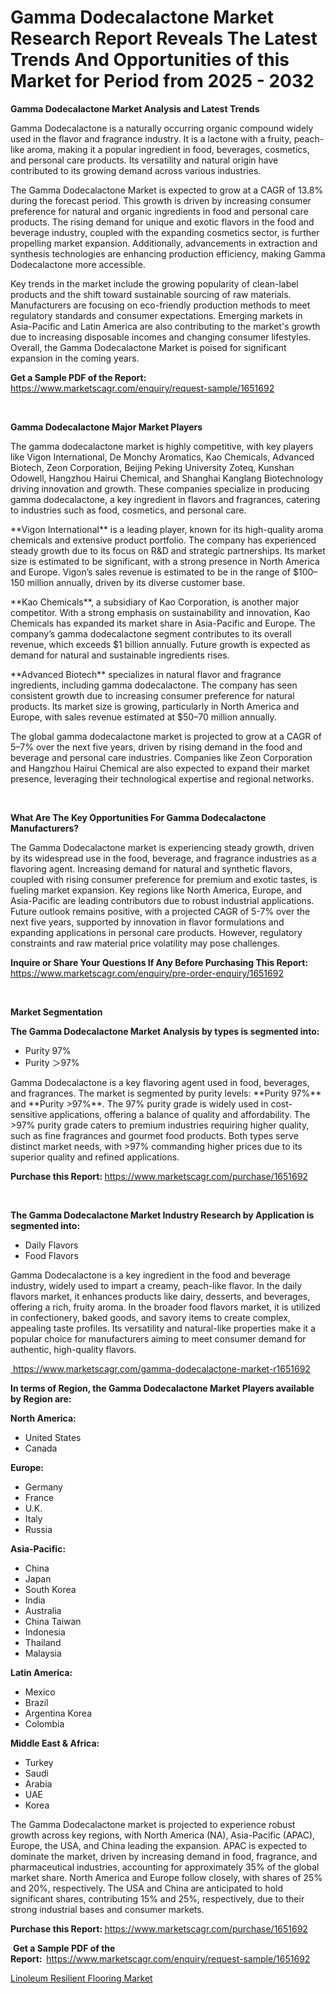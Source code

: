 <p><h1>Gamma Dodecalactone Market Research Report Reveals The Latest Trends And Opportunities of this Market for Period from 2025 - 2032</h1></p><p><strong>Gamma Dodecalactone Market Analysis and Latest Trends</strong></p>
<p><p>Gamma Dodecalactone is a naturally occurring organic compound widely used in the flavor and fragrance industry. It is a lactone with a fruity, peach-like aroma, making it a popular ingredient in food, beverages, cosmetics, and personal care products. Its versatility and natural origin have contributed to its growing demand across various industries.</p><p>The Gamma Dodecalactone Market is expected to grow at a CAGR of 13.8% during the forecast period. This growth is driven by increasing consumer preference for natural and organic ingredients in food and personal care products. The rising demand for unique and exotic flavors in the food and beverage industry, coupled with the expanding cosmetics sector, is further propelling market expansion. Additionally, advancements in extraction and synthesis technologies are enhancing production efficiency, making Gamma Dodecalactone more accessible.</p><p>Key trends in the market include the growing popularity of clean-label products and the shift toward sustainable sourcing of raw materials. Manufacturers are focusing on eco-friendly production methods to meet regulatory standards and consumer expectations. Emerging markets in Asia-Pacific and Latin America are also contributing to the market's growth due to increasing disposable incomes and changing consumer lifestyles. Overall, the Gamma Dodecalactone Market is poised for significant expansion in the coming years.</p></p>
<p><strong>Get a Sample PDF of the Report:&nbsp;</strong> <a href="https://www.marketscagr.com/enquiry/request-sample/1651692?utm_campaign=1999&utm_medium=2&utm_source=Github&utm_content=ia&utm_term=25012025&utm_id=gamma-dodecalactone">https://www.marketscagr.com/enquiry/request-sample/1651692</a></p>
<p>&nbsp;</p>
<p><strong>Gamma Dodecalactone Major Market Players</strong></p>
<p><p>The gamma dodecalactone market is highly competitive, with key players like Vigon International, De Monchy Aromatics, Kao Chemicals, Advanced Biotech, Zeon Corporation, Beijing Peking University Zoteq, Kunshan Odowell, Hangzhou Hairui Chemical, and Shanghai Kanglang Biotechnology driving innovation and growth. These companies specialize in producing gamma dodecalactone, a key ingredient in flavors and fragrances, catering to industries such as food, cosmetics, and personal care.</p><p>**Vigon International** is a leading player, known for its high-quality aroma chemicals and extensive product portfolio. The company has experienced steady growth due to its focus on R&D and strategic partnerships. Its market size is estimated to be significant, with a strong presence in North America and Europe. Vigon’s sales revenue is estimated to be in the range of $100–150 million annually, driven by its diverse customer base.</p><p>**Kao Chemicals**, a subsidiary of Kao Corporation, is another major competitor. With a strong emphasis on sustainability and innovation, Kao Chemicals has expanded its market share in Asia-Pacific and Europe. The company’s gamma dodecalactone segment contributes to its overall revenue, which exceeds $1 billion annually. Future growth is expected as demand for natural and sustainable ingredients rises.</p><p>**Advanced Biotech** specializes in natural flavor and fragrance ingredients, including gamma dodecalactone. The company has seen consistent growth due to increasing consumer preference for natural products. Its market size is growing, particularly in North America and Europe, with sales revenue estimated at $50–70 million annually.</p><p>The global gamma dodecalactone market is projected to grow at a CAGR of 5–7% over the next five years, driven by rising demand in the food and beverage and personal care industries. Companies like Zeon Corporation and Hangzhou Hairui Chemical are also expected to expand their market presence, leveraging their technological expertise and regional networks.</p></p>
<p>&nbsp;</p>
<p><strong>What Are The Key Opportunities For Gamma Dodecalactone Manufacturers?</strong></p>
<p><p>The Gamma Dodecalactone market is experiencing steady growth, driven by its widespread use in the food, beverage, and fragrance industries as a flavoring agent. Increasing demand for natural and synthetic flavors, coupled with rising consumer preference for premium and exotic tastes, is fueling market expansion. Key regions like North America, Europe, and Asia-Pacific are leading contributors due to robust industrial applications. Future outlook remains positive, with a projected CAGR of 5-7% over the next five years, supported by innovation in flavor formulations and expanding applications in personal care products. However, regulatory constraints and raw material price volatility may pose challenges.</p></p>
<p><strong>Inquire or Share Your Questions If Any Before Purchasing This Report:</strong> <a href="https://www.marketscagr.com/enquiry/pre-order-enquiry/1651692?utm_campaign=1999&utm_medium=2&utm_source=Github&utm_content=ia&utm_term=25012025&utm_id=gamma-dodecalactone">https://www.marketscagr.com/enquiry/pre-order-enquiry/1651692</a></p>
<p>&nbsp;</p>
<p><strong>Market Segmentation</strong></p>
<p><strong>The Gamma Dodecalactone Market Analysis by types is segmented into:</strong></p>
<p><ul><li>Purity 97%</li><li>Purity ＞97%</li></ul></p>
<p><p>Gamma Dodecalactone is a key flavoring agent used in food, beverages, and fragrances. The market is segmented by purity levels: **Purity 97%** and **Purity >97%**. The 97% purity grade is widely used in cost-sensitive applications, offering a balance of quality and affordability. The >97% purity grade caters to premium industries requiring higher quality, such as fine fragrances and gourmet food products. Both types serve distinct market needs, with >97% commanding higher prices due to its superior quality and refined applications.</p></p>
<p><strong>Purchase this Report:&nbsp;</strong><a href="https://www.marketscagr.com/purchase/1651692?utm_campaign=1999&utm_medium=2&utm_source=Github&utm_content=ia&utm_term=25012025&utm_id=gamma-dodecalactone">https://www.marketscagr.com/purchase/1651692</a></p>
<p>&nbsp;</p>
<p><strong>The Gamma Dodecalactone Market Industry Research by Application is segmented into:</strong></p>
<p><ul><li>Daily Flavors</li><li>Food Flavors</li></ul></p>
<p><p>Gamma Dodecalactone is a key ingredient in the food and beverage industry, widely used to impart a creamy, peach-like flavor. In the daily flavors market, it enhances products like dairy, desserts, and beverages, offering a rich, fruity aroma. In the broader food flavors market, it is utilized in confectionery, baked goods, and savory items to create complex, appealing taste profiles. Its versatility and natural-like properties make it a popular choice for manufacturers aiming to meet consumer demand for authentic, high-quality flavors.</p></p>
<p><a href="https://www.marketscagr.com/gamma-dodecalactone-market-r1651692?utm_campaign=1999&utm_medium=2&utm_source=Github&utm_content=ia&utm_term=25012025&utm_id=gamma-dodecalactone">&nbsp;https://www.marketscagr.com/gamma-dodecalactone-market-r1651692</a></p>
<p><strong>In terms of Region, the Gamma Dodecalactone Market Players available by Region are:</strong></p>
<p>
    <p> <strong> North America: </strong>
        <ul>
            <li>United States</li>
            <li>Canada</li>
        </ul>
        </p> 
    <p> <strong> Europe: </strong>
        <ul>
            <li>Germany</li>
            <li>France</li>
            <li>U.K.</li>
            <li>Italy</li>
            <li>Russia</li>
        </ul>
        </p> 
    <p> <strong> Asia-Pacific: </strong>
        <ul>
            <li>China</li>
            <li>Japan</li>
            <li>South Korea</li>
            <li>India</li>
            <li>Australia</li>
            <li>China Taiwan</li>
            <li>Indonesia</li>
            <li>Thailand</li>
            <li>Malaysia</li>
        </ul>
        </p> 
    <p> <strong> Latin America: </strong>
        <ul>
            <li>Mexico</li>
            <li>Brazil</li>
            <li>Argentina Korea</li>
            <li>Colombia</li>
        </ul>
        </p> 
    <p> <strong> Middle East & Africa: </strong>
        <ul>
            <li>Turkey</li>
            <li>Saudi</li>
            <li>Arabia</li>
            <li>UAE</li>
            <li>Korea</li>
        </ul>
    </p>
    </p>
<p><p>The Gamma Dodecalactone market is projected to experience robust growth across key regions, with North America (NA), Asia-Pacific (APAC), Europe, the USA, and China leading the expansion. APAC is expected to dominate the market, driven by increasing demand in food, fragrance, and pharmaceutical industries, accounting for approximately 35% of the global market share. North America and Europe follow closely, with shares of 25% and 20%, respectively. The USA and China are anticipated to hold significant shares, contributing 15% and 25%, respectively, due to their strong industrial bases and consumer markets.</p></p>
<p><strong>Purchase this Report: </strong><a href="https://www.marketscagr.com/purchase/1651692?utm_campaign=1999&utm_medium=2&utm_source=Github&utm_content=ia&utm_term=25012025&utm_id=gamma-dodecalactone">https://www.marketscagr.com/purchase/1651692</a></p>
<p>&nbsp;<strong>Get a Sample PDF of the Report:&nbsp;&nbsp;</strong><a href="https://www.marketscagr.com/enquiry/request-sample/1651692?utm_campaign=1999&utm_medium=2&utm_source=Github&utm_content=ia&utm_term=25012025&utm_id=gamma-dodecalactone">https://www.marketscagr.com/enquiry/request-sample/1651692</a></p>
<p><strong></strong></p>
<p><p><a href="https://github.com/pizolina/Market-Research-Report-List-6/blob/main/linoleum-resilient-flooring-market.md?utm_campaign=1999&utm_medium=2&utm_source=Github&utm_content=ia&utm_term=25012025&utm_id=gamma-dodecalactone">Linoleum Resilient Flooring Market</a></p></p>